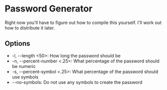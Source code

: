 # Password Generator
Right now you'll have to figure out how to compile this yourself.  I'll work
out how to distribute it later.

## Options
* -l, --length <50>: How long the password should be
* -n, --percent-number <.25>: What percentage of the password should be numeric
* -s, --percent-symbol <.25>: What percentage of the password should use symbols
* --no-symbols: Do not use any symbols to create the password

